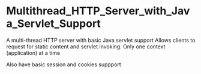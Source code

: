# Multithread_HTTP_Server_with_Java_Servlet_Support

A multi-thread HTTP server with basic Java servlet support
Allows clients to request for static content and servlet invoking.
Only one context (application) at a time

Also have basic session and cookies suppport
